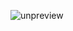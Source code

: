 ![unpreview](https://static001.geekbang.org/resource/image/52/ce/52788574ceabff1adbdebfe69d3debce.jpg?wh=1243*2596)